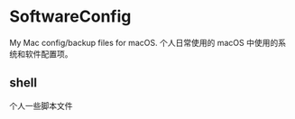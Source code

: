 # SoftwareConfig

My Mac config/backup files for macOS.
个人日常使用的 macOS 中使用的系统和软件配置项。

## shell
个人一些脚本文件
